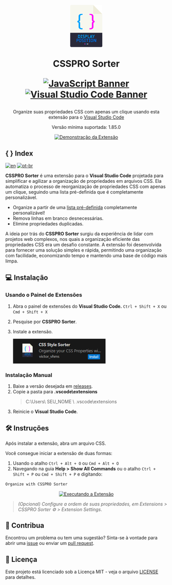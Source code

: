 <div align="center">
<h1>
<a href="#"><img src="https://github.com/victorhmszzero/CSSPRO-Sorter/blob/main/assets/csspro-sorter-icon.png?raw=true" alt="Logo" width="20%"></a>

<b>CSSPRO Sorter</b>

[![JavaScript Banner](https://img.shields.io/badge/JavaScript-F7DF1E?style=for-the-badge&logo=javascript&logoColor=black)](#)
[![Visual Studio Code Banner](https://img.shields.io/badge/VSCode-0078D4?style=for-the-badge&logo=visual%20studio%20code&logoColor=white)](#)

</h1>

<p>Organize suas propriedades CSS com apenas um clique usando esta extensão para o <a href="https://code.visualstudio.com">Visual Studio Code</a></p>
<p>Versão mínima suportada: 1.85.0</p>

<a href="#"><img src="/assets/preview-ctrl-alt-o.gif" alt="Demonstração da Extensão"></a>

</div>

## { } Index

[![en](https://img.shields.io/badge/lang-en-red.svg)](https://https://github.com/victorhmszzero/CSSPRO-Sorter)
[![pt-br](https://img.shields.io/badge/lang-pt--br-green.svg)](https://https://github.com/victorhmszzero/CSSPRO-Sorter/blob/main/README.pt-br.md)

**CSSPRO Sorter** é uma extensão para o **Visual Studio Code** projetada para simplificar e agilizar a organização de propriedades em arquivos CSS. Ela automatiza o processo de reorganização de propriedades CSS com apenas um clique, seguindo uma lista pré-definida que é completamente personalizável.

- Organize a partir de uma [lista pré-definida](https://https://github.com/victorhmszzero/CSSPRO-Sorter/blob/main/orderList.js) completamente personalizável!
- Remova linhas em branco desnecessárias.
- Elimine propriedades duplicadas.

A ideia por trás do **CSSPRO Sorter** surgiu da experiência de lidar com projetos web complexos, nos quais a organização eficiente das propriedades CSS era um desafio constante. A extensão foi desenvolvida para fornecer uma solução simples e rápida, permitindo uma organização com facilidade, economizando tempo e mantendo uma base de código mais limpa.

## 💻 Instalação

### Usando o Painel de Extensões

1. Abra o painel de extensões do **Visual Studio Code.** `Ctrl + Shift + X` ou `Cmd + Shift + X`
2. Pesquise por **CSSPRO Sorter**.
3. Instale a extensão.

   [![Instalar Extensão](assets/install-button.png)](#)

### Instalação Manual

1. Baixe a versão desejada em [releases](https://https://github.com/victorhmszzero/CSSPRO-Sorter/releases).
2. Copie a pasta para **.vscode\extensions**
   > C:\Users\ SEU_NOME \ .vscode\extensions
3. Reinicie o **Visual Studio Code**.

## 🛠 Instruções

Após instalar a extensão, abra um arquivo CSS.

Você consegue iniciar a extensão de duas formas:

1. Usando o atalho `Ctrl + Alt + O` ou `Cmd + Alt + O`
2. Navegando na guia **Help > Show All Commands** ou o atalho `Ctrl + Shift + P` ou `Cmd + Shift + P` e digitando:

```txt
Organize with CSSPRO Sorter
```

<div align="center">

[![Executando a Extensão](/assets/preview-ctrl-shit-p.gif)](#)

</div>

> _(Opcional) Configure a ordem de suas propriedades, em Extensions > CSSPRO Sorter ⚙ > Extension Settings_.

## 🤝 Contribua

Encontrou um problema ou tem uma sugestão? Sinta-se à vontade para abrir uma [issue](https://https://github.com/victorhmszzero/CSSPRO-Sorter/issues) ou enviar um [pull request](https://https://github.com/victorhmszzero/CSSPRO-Sorter/pulls).

## 📌 Licença

Este projeto está licenciado sob a Licença MIT - veja o arquivo [LICENSE](https://https://github.com/victorhmszzero/CSSPRO-Sorter/blob/main/LICENSE) para detalhes.
